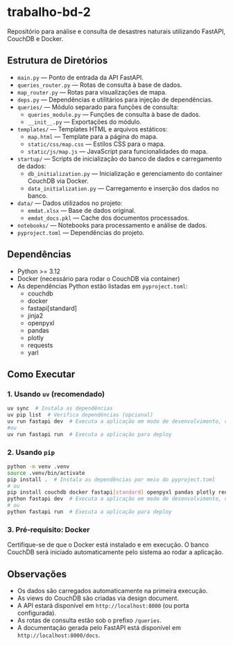 # trabalho-bd-2

Repositório para análise e consulta de desastres naturais utilizando FastAPI, CouchDB e Docker.

## Estrutura de Diretórios

- `main.py` — Ponto de entrada da API FastAPI.
- `queries_router.py` — Rotas de consulta à base de dados.
- `map_router.py` — Rotas para visualizações de mapa.
- `deps.py` — Dependências e utilitários para injeção de dependências.
- `queries/` — Módulo separado para funções de consulta:
  - `queries_module.py` — Funções de consulta à base de dados.
  - `__init__.py` — Exportações do módulo.
- `templates/` — Templates HTML e arquivos estáticos:
  - `map.html` — Template para a página do mapa.
  - `static/css/map.css` — Estilos CSS para o mapa.
  - `static/js/map.js` — JavaScript para funcionalidades do mapa.
- `startup/` — Scripts de inicialização do banco de dados e carregamento de dados:
  - `db_initialization.py` — Inicialização e gerenciamento do container CouchDB via Docker.
  - `data_initialization.py` — Carregamento e inserção dos dados no banco.
- `data/` — Dados utilizados no projeto:
  - `emdat.xlsx` — Base de dados original.
  - `emdat_docs.pkl` — Cache dos documentos processados.
- `notebooks/` — Notebooks para processamento e análise de dados.
- `pyproject.toml` — Dependências do projeto.

## Dependências

- Python >= 3.12
- Docker (necessário para rodar o CouchDB via container)
- As dependências Python estão listadas em `pyproject.toml`:
  - couchdb
  - docker
  - fastapi[standard]
  - jinja2
  - openpyxl
  - pandas
  - plotly
  - requests
  - yarl

## Como Executar

### 1. Usando `uv` (recomendado)

```bash
uv sync  # Instala as dependências
uv pip list  # Verifica dependências (opcional)
uv run fastapi dev  # Executa a aplicação em modo de desenvolvimento, com hot-reloading ativo
#ou
uv run fastapi run  # Executa a aplicação para deploy
```

### 2. Usando `pip`

```bash
python -m venv .venv
source .venv/bin/activate
pip install .  # Instala as dependências por meio do pyproject.toml
# ou
pip install couchdb docker fastapi[standard] openpyxl pandas plotly requests yarl  # Instala as dependências manualmente
python fastapi dev  # Executa a aplicação em modo de desenvolvimento, com hot-reloading ativo
# ou
python fastapi run  # Executa a aplicação para deploy
```

### 3. Pré-requisito: Docker

Certifique-se de que o Docker está instalado e em execução. O banco CouchDB será iniciado automaticamente pelo sistema ao rodar a aplicação.

## Observações
- Os dados são carregados automaticamente na primeira execução.
- As views do CouchDB são criadas via design document.
- A API estará disponível em `http://localhost:8000` (ou porta configurada).
- As rotas de consulta estão sob o prefixo `/queries`.
- A documentação gerada pelo FastAPI está disponível em `http://localhost:8000/docs`.
